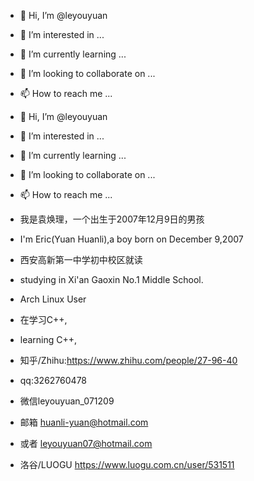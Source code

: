 - 👋 Hi, I’m @leyouyuan
- 👀 I’m interested in ...
- 🌱 I’m currently learning ...
- 💞️ I’m looking to collaborate on ...
- 📫 How to reach me ...
- 👋 Hi, I’m @leyouyuan
- 👀 I’m interested in ...
- 🌱 I’m currently learning ...
- 💞️ I’m looking to collaborate on ...
- 📫 How to reach me ...
- 我是袁焕理，一个出生于2007年12月9日的男孩
- I'm Eric(Yuan Huanli),a boy born on December 9,2007
- 西安高新第一中学初中校区就读
- studying in Xi'an Gaoxin No.1 Middle School.
- Arch Linux User

- 在学习C++,
- learning C++,


- 知乎/Zhihu:https://www.zhihu.com/people/27-96-40
- qq:3262760478
- 微信leyouyuan_071209
- 邮箱 huanli-yuan@hotmail.com
- 或者 leyouyuan07@hotmail.com
- 洛谷/LUOGU https://www.luogu.com.cn/user/531511
<!---
leyouyuan/leyouyuan is a ✨ special ✨ repository because its `README.md` (this file) appears on your GitHub profile.
You can click the Preview link to take a look at your changes.
--->

<!---
leyouyuan/leyouyuan is a ✨ special ✨ repository because its `README.md` (this file) appears on your GitHub profile.
You can click the Preview link to take a look at your changes.
--->
